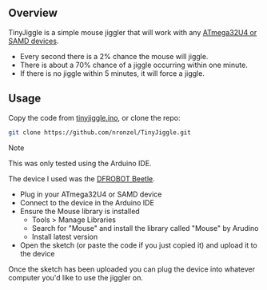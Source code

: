 ## Overview

TinyJiggle is a simple mouse jiggler that will work with any [ATmega32U4 or SAMD
devices](https://www.arduino.cc/reference/en/language/functions/usb/mouse/).

- Every second there is a 2% chance the mouse will jiggle.
- There is about a 70% chance of a jiggle occurring within one minute.
- If there is no jiggle within 5 minutes, it will force a jiggle.

## Usage

Copy the code from [tinyjiggle.ino](/tinyjiggle.ino), or clone the repo:

```sh
git clone https://github.com/nronzel/TinyJiggle.git
```

> [!NOTE]
> This was only tested using the Arduino IDE.
>
> The device I used was the [DFROBOT Beetle](https://www.dfrobot.com/product-1075.html).

- Plug in your ATmega32U4 or SAMD device
- Connect to the device in the Arduino IDE
- Ensure the Mouse library is installed
  - Tools > Manage Libraries
  - Search for "Mouse" and install the library called "Mouse" by Arudino
  - Install latest version
- Open the sketch (or paste the code if you just copied it) and upload it to
  the device

Once the sketch has been uploaded you can plug the device into whatever computer
you'd like to use the jiggler on.
